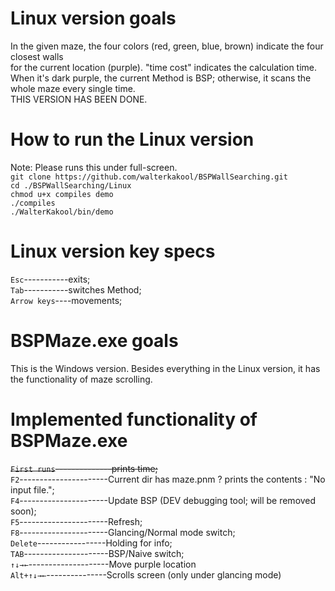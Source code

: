 # Linux version goals
In the given maze, the four colors (red, green, blue, brown) indicate the four closest walls\
for the current location (purple). "time cost" indicates the calculation time.\
When it's dark purple, the current Method is BSP; otherwise, it scans the whole maze every single time.  
THIS VERSION HAS BEEN DONE.

# How to run the Linux version
Note: Please runs this under full-screen.
\
`git clone https://github.com/walterkakool/BSPWallSearching.git` \
`cd ./BSPWallSearching/Linux`\
`chmod u+x compiles demo`\
`./compiles`\
`./WalterKakool/bin/demo`

# Linux version key specs
`Esc`-----------exits;\
`Tab`-----------switches Method;\
`Arrow keys`----movements;

# BSPMaze.exe goals
This is the Windows version. Besides everything in the Linux version, it has\
the functionality of maze scrolling.

# Implemented functionality of BSPMaze.exe 
~~`First runs`--------------prints time;~~\
`F2`----------------------Current dir has maze.pnm ? prints the contents : "No input file.";\
`F4`----------------------Update BSP (DEV debugging tool; will be removed soon);\
`F5`----------------------Refresh;\
`F8`----------------------Glancing/Normal mode switch;\
`Delete`-----------------Holding for info;\
`TAB`---------------------BSP/Naive switch;\
`↑↓→←`--------------------Move purple location\
`Alt+↑↓→←`---------------Scrolls screen (only under glancing mode)
